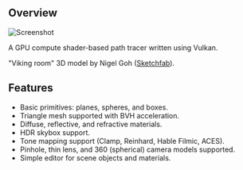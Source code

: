 ## Overview

![Screenshot](https://samukallio.net/path-tracer/viking_room.png)

A GPU compute shader-based path tracer written using Vulkan.

"Viking room" 3D model by Nigel Goh ([Sketchfab](https://sketchfab.com/3d-models/viking-room-a49f1b8e4f5c4ecf9e1fe7d81915ad38)).

## Features

* Basic primitives: planes, spheres, and boxes.
* Triangle mesh supported with BVH acceleration.
* Diffuse, reflective, and refractive materials.
* HDR skybox support.
* Tone mapping support (Clamp, Reinhard, Hable Filmic, ACES).
* Pinhole, thin lens, and 360 (spherical) camera models supported.
* Simple editor for scene objects and materials.
